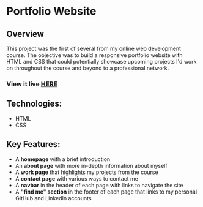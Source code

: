 # Portfolio Website

## Overview

This project was the first of several from my online web development course. The objective was to build a responsive portfolio website with HTML and CSS that could potentially showcase upcoming projects I'd work on throughout the course and beyond to a professional network.

### View it live [HERE](https://rachaelrigbyportfolio.netlify.app/index.html)

## Technologies:

- HTML
- CSS

## Key Features:

- A **homepage** with a brief introduction
- An **about page** with more in-depth information about myself
- A **work page** that highlights my projects from the course
- A **contact page** with various ways to contact me
- A **navbar** in the header of each page with links to navigate the site
- A **"find me" section** in the footer of each page that links to my personal GitHub and LinkedIn accounts
